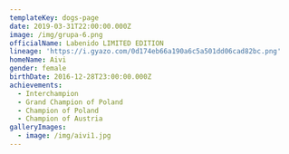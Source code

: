```yaml
---
templateKey: dogs-page
date: 2019-03-31T22:00:00.000Z
image: /img/grupa-6.png
officialName: Labenido LIMITED EDITION
lineage: 'https://i.gyazo.com/0d174eb66a190a6c5a501dd06cad82bc.png'
homeName: Aivi
gender: female
birthDate: 2016-12-28T23:00:00.000Z
achievements:
  - Interchampion
  - Grand Champion of Poland
  - Champion of Poland
  - Champion of Austria
galleryImages:
  - image: /img/aivi1.jpg
---
```


